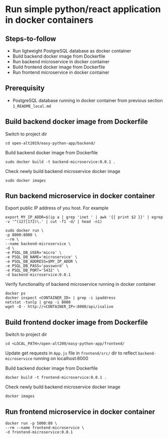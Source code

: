 # Run simple python/react application in docker containers

## Steps-to-follow
* Run ligtweight PostgreSQL database as docker container
* Build backend docker image from Dockerfile
* Run backend microservice in docker container 
* Build frontend docker image from Dockerfile
* Run frontend microservice in docker container


## Prerequisity

* PostgreSQL database running in docker container from previous section `1_README_local.md`
## Build backend docker image from Dockerfile

Switch to project dir
```
cd open-alt2019/easy-python-app/backend/
```
Build backend docker image from Dockerfile
```
sudo docker build -t backend-microservice:0.0.1 .
```
Check newly build backend microservice docker image
```
sudo docker images
```
## Run backend microservice in docker container 
Export public IP address of you host. For example

```
export MY_IP_ADDR=$(ip a | grep 'inet ' | awk '{{ print $2 }}' | egrep -v '^(127|172)\.' | cut -f1 -d/ | head -n1)
```


```
sudo docker run \
-p 8000:8000 \
--rm \
--name backend-microservice \
-d \
-e PSQL_DB_USER='micro' \
-e PSQL_DB_NAME='microservice' \
-e PSQL_DB_ADDRESS=$MY_IP_ADDR \
-e PSQL_DB_PASS='password' \
-e PSQL_DB_PORT='5432' \
-d backend-microservice:0.0.1
```
Verify functionality of backend microservice running in docker container
```
docker ps
docker inspect <CONTAINER_ID> | grep -i ipaddress
netstat -tunlp | grep -i 8000
wget -O - http://<CONTAINER_IP>:8000/api/isalive
```

## Build frontend docker image from Dockerfile
Switch to project dir
```
cd <LOCAL_PATH>/open-alt209/easy-python-app/frontend/
```
Update get requests in `App.js` file in `frontend/src/` dir to reflect `backend-microservice` running on localhost:8000

Build backend docker image from Dockerfile
```
docker build -t frontend-microservice:0.0.1 .
```
Check newly build backend microservice docker image
```
docker images
```

## Run frontend microservice in docker container 

```
docker run -p 5000:80 \
--rm --name frontend-microservice \
-d frontend-microservice:0.0.1
```